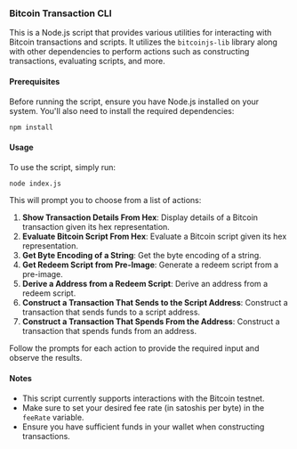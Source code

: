 ### Bitcoin Transaction CLI

This is a Node.js script that provides various utilities for interacting with Bitcoin transactions and scripts. It utilizes the `bitcoinjs-lib` library along with other dependencies to perform actions such as constructing transactions, evaluating scripts, and more.

#### Prerequisites

Before running the script, ensure you have Node.js installed on your system. You'll also need to install the required dependencies:

```bash
npm install
```

#### Usage

To use the script, simply run:

```bash
node index.js
```

This will prompt you to choose from a list of actions:

1. **Show Transaction Details From Hex**: Display details of a Bitcoin transaction given its hex representation.
2. **Evaluate Bitcoin Script From Hex**: Evaluate a Bitcoin script given its hex representation.
3. **Get Byte Encoding of a String**: Get the byte encoding of a string.
4. **Get Redeem Script from Pre-Image**: Generate a redeem script from a pre-image.
5. **Derive a Address from a Redeem Script**: Derive an address from a redeem script.
6. **Construct a Transaction That Sends to the Script Address**: Construct a transaction that sends funds to a script address.
7. **Construct a Transaction That Spends From the Address**: Construct a transaction that spends funds from an address.

Follow the prompts for each action to provide the required input and observe the results.

#### Notes

- This script currently supports interactions with the Bitcoin testnet.
- Make sure to set your desired fee rate (in satoshis per byte) in the `feeRate` variable.
- Ensure you have sufficient funds in your wallet when constructing transactions.
